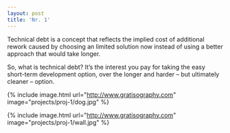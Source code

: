 ```yaml
---
layout: post
title: 'Nr. 1'
---
```

Technical debt is a concept that reflects the implied cost of additional rework caused by choosing an limited solution now instead of using a better approach that would take longer.

So, what is technical debt? It’s the interest you pay for taking the easy short-term development option, over the longer and harder – but ultimately cleaner – option.

{% include image.html url="http://www.gratisography.com" image="projects/proj-1/dog.jpg" %}

{% include image.html url="http://www.gratisography.com" image="projects/proj-1/wall.jpg" %}
